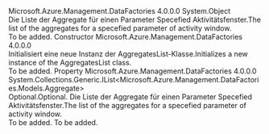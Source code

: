 <Type Name="AggregatesList" FullName="Microsoft.Azure.Management.DataFactories.Models.AggregatesList">
  <TypeSignature Language="C#" Value="public class AggregatesList" />
  <TypeSignature Language="ILAsm" Value=".class public auto ansi beforefieldinit AggregatesList extends System.Object" />
  <TypeSignature Language="DocId" Value="T:Microsoft.Azure.Management.DataFactories.Models.AggregatesList" />
  <TypeSignature Language="VB.NET" Value="Public Class AggregatesList" />
  <TypeSignature Language="F#" Value="type AggregatesList = class" />
  <AssemblyInfo>
    <AssemblyName>Microsoft.Azure.Management.DataFactories</AssemblyName>
    <AssemblyVersion>4.0.0.0</AssemblyVersion>
  </AssemblyInfo>
  <Base>
    <BaseTypeName>System.Object</BaseTypeName>
  </Base>
  <Interfaces />
  <Docs>
    <summary>
            <span data-ttu-id="8da9d-101">Die Liste der Aggregate für einen Parameter Specefied Aktivitätsfenster.</span><span class="sxs-lookup"><span data-stu-id="8da9d-101">The list of the aggregates for a specefied parameter of activity window.</span></span>
            </summary>
    <remarks>To be added.</remarks>
  </Docs>
  <Members>
    <Member MemberName=".ctor">
      <MemberSignature Language="C#" Value="public AggregatesList ();" />
      <MemberSignature Language="ILAsm" Value=".method public hidebysig specialname rtspecialname instance void .ctor() cil managed" />
      <MemberSignature Language="DocId" Value="M:Microsoft.Azure.Management.DataFactories.Models.AggregatesList.#ctor" />
      <MemberSignature Language="VB.NET" Value="Public Sub New ()" />
      <MemberType>Constructor</MemberType>
      <AssemblyInfo>
        <AssemblyName>Microsoft.Azure.Management.DataFactories</AssemblyName>
        <AssemblyVersion>4.0.0.0</AssemblyVersion>
      </AssemblyInfo>
      <Parameters />
      <Docs>
        <summary>
            <span data-ttu-id="8da9d-102">Initialisiert eine neue Instanz der AggregatesList-Klasse.</span><span class="sxs-lookup"><span data-stu-id="8da9d-102">Initializes a new instance of the AggregatesList class.</span></span>
            </summary>
        <remarks>To be added.</remarks>
      </Docs>
    </Member>
    <Member MemberName="Aggregates">
      <MemberSignature Language="C#" Value="public System.Collections.Generic.IList&lt;Microsoft.Azure.Management.DataFactories.Models.Aggregate&gt; Aggregates { get; set; }" />
      <MemberSignature Language="ILAsm" Value=".property instance class System.Collections.Generic.IList`1&lt;class Microsoft.Azure.Management.DataFactories.Models.Aggregate&gt; Aggregates" />
      <MemberSignature Language="DocId" Value="P:Microsoft.Azure.Management.DataFactories.Models.AggregatesList.Aggregates" />
      <MemberSignature Language="VB.NET" Value="Public Property Aggregates As IList(Of Aggregate)" />
      <MemberSignature Language="F#" Value="member this.Aggregates : System.Collections.Generic.IList&lt;Microsoft.Azure.Management.DataFactories.Models.Aggregate&gt; with get, set" Usage="Microsoft.Azure.Management.DataFactories.Models.AggregatesList.Aggregates" />
      <MemberType>Property</MemberType>
      <AssemblyInfo>
        <AssemblyName>Microsoft.Azure.Management.DataFactories</AssemblyName>
        <AssemblyVersion>4.0.0.0</AssemblyVersion>
      </AssemblyInfo>
      <ReturnValue>
        <ReturnType>System.Collections.Generic.IList&lt;Microsoft.Azure.Management.DataFactories.Models.Aggregate&gt;</ReturnType>
      </ReturnValue>
      <Docs>
        <summary>
            <span data-ttu-id="8da9d-103">Optional.</span><span class="sxs-lookup"><span data-stu-id="8da9d-103">Optional.</span></span> <span data-ttu-id="8da9d-104">Die Liste der Aggregate für einen Parameter Specefied Aktivitätsfenster.</span><span class="sxs-lookup"><span data-stu-id="8da9d-104">The list of the aggregates for a specefied parameter of activity window.</span></span>
            </summary>
        <value>To be added.</value>
        <remarks>To be added.</remarks>
      </Docs>
    </Member>
  </Members>
</Type>